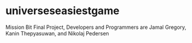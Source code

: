 # universeseasiestgame
Mission Bit Final Project, Developers and Programmers are Jamal Gregory, Kanin Thepyasuwan, and Nikolaj Pedersen
